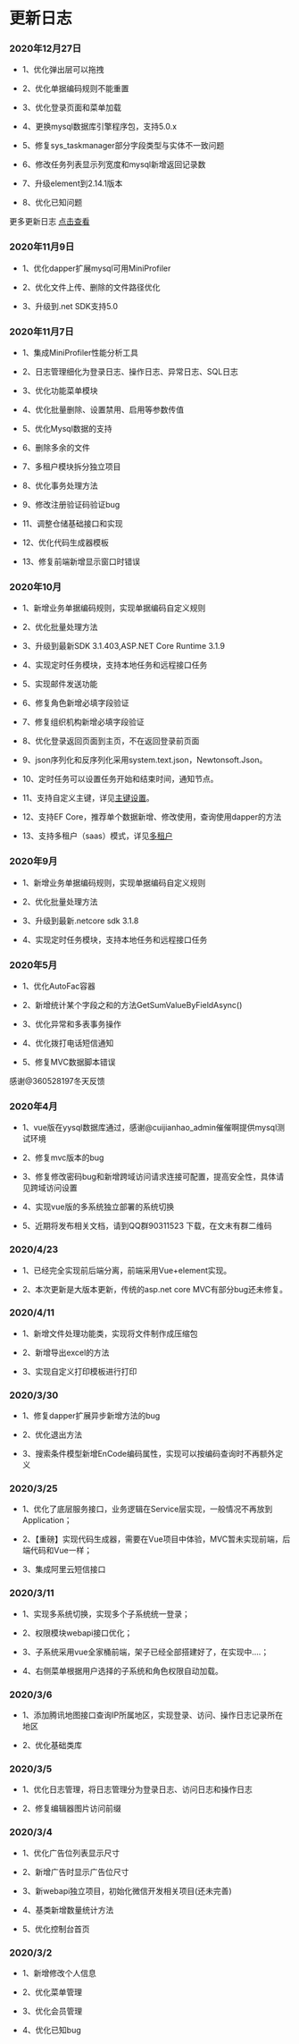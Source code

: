 # 更新日志

### 2020年12月27日

* 1、优化弹出层可以拖拽

* 2、优化单据编码规则不能重置

* 3、优化登录页面和菜单加载

* 4、更换mysql数据库引擎程序包，支持5.0.x

* 5、修复sys_taskmanager部分字段类型与实体不一致问题

* 6、修改任务列表显示列宽度和mysql新增返回记录数

* 7、升级element到2.14.1版本

* 8、优化已知问题

更多更新日志 [点击查看](https://gitee.com/yuebon/YuebonNetCore/commits/master)

### 2020年11月9日

* 1、优化dapper扩展mysql可用MiniProfiler

* 2、优化文件上传、删除的文件路径优化

* 3、升级到.net SDK支持5.0

### 2020年11月7日

* 1、集成MiniProfiler性能分析工具

* 2、日志管理细化为登录日志、操作日志、异常日志、SQL日志

* 3、优化功能菜单模块

* 4、优化批量删除、设置禁用、启用等参数传值

* 5、优化Mysql数据的支持

* 6、删除多余的文件

* 7、多租户模块拆分独立项目

* 8、优化事务处理方法

* 9、修改注册验证码验证bug

* 11、调整仓储基础接口和实现

* 12、优化代码生成器模板

* 13、修复前端新增显示窗口时错误


### 2020年10月

* 1、新增业务单据编码规则，实现单据编码自定义规则

* 2、优化批量处理方法

* 3、升级到最新SDK 3.1.403,ASP.NET Core Runtime 3.1.9

* 4、实现定时任务模块，支持本地任务和远程接口任务

* 5、实现邮件发送功能

* 6、修复角色新增必填字段验证

* 7、修复组织机构新增必填字段验证

* 8、优化登录返回页面到主页，不在返回登录前页面

* 9、json序列化和反序列化采用system.text.json，Newtonsoft.Json。

* 10、定时任务可以设置任务开始和结束时间，通知节点。

* 11、支持自定义主键，详见[主键设置](/guide/entity.html#默认主键id)。

* 12、支持EF Core，推荐单个数据新增、修改使用，查询使用dapper的方法

* 13、支持多租户（saas）模式，详见[多租户](https://gitee.com/yuebon/YuebonNetCore/wikis/%E5%A4%9A%E7%A7%9F%E6%88%B7?sort_id=3000208)


### 2020年9月

* 1、新增业务单据编码规则，实现单据编码自定义规则

* 2、优化批量处理方法

* 3、升级到最新.netcore sdk 3.1.8

* 4、实现定时任务模块，支持本地任务和远程接口任务

### 2020年5月

* 1、优化AutoFac容器

* 2、新增统计某个字段之和的方法GetSumValueByFieldAsync()

* 3、优化异常和多表事务操作

* 4、优化拨打电话短信通知

* 5、修复MVC数据脚本错误

感谢@360528197冬天反馈

### 2020年4月

* 1、vue版在yysql数据库通过，感谢@cuijianhao_admin催催啊提供mysql测试环境

* 2、修复mvc版本的bug

* 3、修复修改密码bug和新增跨域访问请求连接可配置，提高安全性，具体请见跨域访问设置

* 4、实现vue版的多系统独立部署的系统切换

* 5、近期将发布相关文档，请到QQ群90311523 下载，在文末有群二维码

### 2020/4/23

* 1、已经完全实现前后端分离，前端采用Vue+element实现。

* 2、本次更新是大版本更新，传统的asp.net core MVC有部分bug还未修复。

### 2020/4/11

* 1、新增文件处理功能类，实现将文件制作成压缩包

* 2、新增导出excel的方法

* 3、实现自定义打印模板进行打印

### 2020/3/30

* 1、修复dapper扩展异步新增方法的bug

* 2、优化退出方法

* 3、搜索条件模型新增EnCode编码属性，实现可以按编码查询时不再额外定义

### 2020/3/25

* 1、优化了底层服务接口，业务逻辑在Service层实现，一般情况不再放到Application；

* 2、【重磅】实现代码生成器，需要在Vue项目中体验，MVC暂未实现前端，后端代码和Vue一样；

* 3、集成阿里云短信接口

### 2020/3/11

* 1、实现多系统切换，实现多个子系统统一登录；

* 2、权限模块webapi接口优化；

* 3、子系统采用vue全家桶前端，架子已经全部搭建好了，在实现中....；

* 4、右侧菜单根据用户选择的子系统和角色权限自动加载。

### 2020/3/6

* 1、添加腾讯地图接口查询IP所属地区，实现登录、访问、操作日志记录所在地区

* 2、优化基础类库

### 2020/3/5

* 1、优化日志管理，将日志管理分为登录日志、访问日志和操作日志

* 2、修复编辑器图片访问前缀

### 2020/3/4

* 1、优化广告位列表显示尺寸

* 2、新增广告时显示广告位尺寸

* 3、新webapi独立项目，初始化微信开发相关项目(还未完善)

* 4、基类新增数量统计方法

* 5、优化控制台首页

### 2020/3/2

* 1、新增修改个人信息

* 2、优化菜单管理

* 3、优化会员管理

* 4、优化已知bug